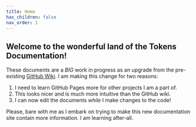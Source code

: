 ```yaml
---
title: Home
has_children: false
nav_order: 1
---
```

## Welcome to the wonderful land of the Tokens Documentation!

These documents are a _BIG_ work in progress as an upgrade from the
pre-existing [GitHub Wiki](https://github.com/TheCoolestPaul/Tokens/wiki).
I am making this change for two reasons:
1. I need to learn GitHub Pages more for other projects I am a part of.
2. This looks nicer and is much more intuitive than the GitHub wiki.
3. I can now edit the documents _while_ I make changes to the code!

Please, bare with me as I embark on trying to make this new documentation site
contain more information. I am learning after-all.